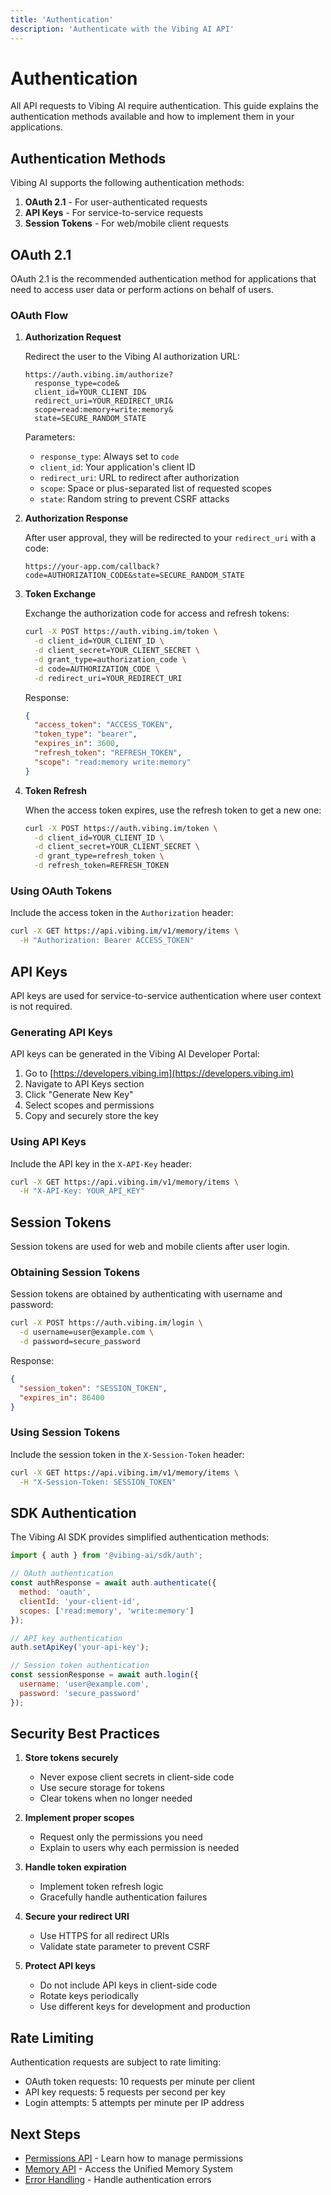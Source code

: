 ```yaml
---
title: 'Authentication'
description: 'Authenticate with the Vibing AI API'
---
```


# Authentication

All API requests to Vibing AI require authentication. This guide explains the authentication methods available and how to implement them in your applications.

## Authentication Methods

Vibing AI supports the following authentication methods:

1. **OAuth 2.1** - For user-authenticated requests
2. **API Keys** - For service-to-service requests
3. **Session Tokens** - For web/mobile client requests

## OAuth 2.1

OAuth 2.1 is the recommended authentication method for applications that need to access user data or perform actions on behalf of users.

### OAuth Flow

1. **Authorization Request**

   Redirect the user to the Vibing AI authorization URL:

   ```
   https://auth.vibing.im/authorize?
     response_type=code&
     client_id=YOUR_CLIENT_ID&
     redirect_uri=YOUR_REDIRECT_URI&
     scope=read:memory+write:memory&
     state=SECURE_RANDOM_STATE
   ```

   Parameters:
   - `response_type`: Always set to `code`
   - `client_id`: Your application's client ID
   - `redirect_uri`: URL to redirect after authorization
   - `scope`: Space or plus-separated list of requested scopes
   - `state`: Random string to prevent CSRF attacks

2. **Authorization Response**

   After user approval, they will be redirected to your `redirect_uri` with a code:

   ```
   https://your-app.com/callback?code=AUTHORIZATION_CODE&state=SECURE_RANDOM_STATE
   ```

3. **Token Exchange**

   Exchange the authorization code for access and refresh tokens:

   ```bash
   curl -X POST https://auth.vibing.im/token \
     -d client_id=YOUR_CLIENT_ID \
     -d client_secret=YOUR_CLIENT_SECRET \
     -d grant_type=authorization_code \
     -d code=AUTHORIZATION_CODE \
     -d redirect_uri=YOUR_REDIRECT_URI
   ```

   Response:

   ```json
   {
     "access_token": "ACCESS_TOKEN",
     "token_type": "bearer",
     "expires_in": 3600,
     "refresh_token": "REFRESH_TOKEN",
     "scope": "read:memory write:memory"
   }
   ```

4. **Token Refresh**

   When the access token expires, use the refresh token to get a new one:

   ```bash
   curl -X POST https://auth.vibing.im/token \
     -d client_id=YOUR_CLIENT_ID \
     -d client_secret=YOUR_CLIENT_SECRET \
     -d grant_type=refresh_token \
     -d refresh_token=REFRESH_TOKEN
   ```

### Using OAuth Tokens

Include the access token in the `Authorization` header:

```bash
curl -X GET https://api.vibing.im/v1/memory/items \
  -H "Authorization: Bearer ACCESS_TOKEN"
```

## API Keys

API keys are used for service-to-service authentication where user context is not required.

### Generating API Keys

API keys can be generated in the Vibing AI Developer Portal:

1. Go to [https://developers.vibing.im](https://developers.vibing.im)
2. Navigate to API Keys section
3. Click "Generate New Key"
4. Select scopes and permissions
5. Copy and securely store the key

### Using API Keys

Include the API key in the `X-API-Key` header:

```bash
curl -X GET https://api.vibing.im/v1/memory/items \
  -H "X-API-Key: YOUR_API_KEY"
```

## Session Tokens

Session tokens are used for web and mobile clients after user login.

### Obtaining Session Tokens

Session tokens are obtained by authenticating with username and password:

```bash
curl -X POST https://auth.vibing.im/login \
  -d username=user@example.com \
  -d password=secure_password
```

Response:

```json
{
  "session_token": "SESSION_TOKEN",
  "expires_in": 86400
}
```

### Using Session Tokens

Include the session token in the `X-Session-Token` header:

```bash
curl -X GET https://api.vibing.im/v1/memory/items \
  -H "X-Session-Token: SESSION_TOKEN"
```

## SDK Authentication

The Vibing AI SDK provides simplified authentication methods:

```javascript
import { auth } from '@vibing-ai/sdk/auth';

// OAuth authentication
const authResponse = await auth.authenticate({
  method: 'oauth',
  clientId: 'your-client-id',
  scopes: ['read:memory', 'write:memory']
});

// API key authentication
auth.setApiKey('your-api-key');

// Session token authentication
const sessionResponse = await auth.login({
  username: 'user@example.com',
  password: 'secure_password'
});
```

## Security Best Practices

1. **Store tokens securely**
   - Never expose client secrets in client-side code
   - Use secure storage for tokens
   - Clear tokens when no longer needed

2. **Implement proper scopes**
   - Request only the permissions you need
   - Explain to users why each permission is needed

3. **Handle token expiration**
   - Implement token refresh logic
   - Gracefully handle authentication failures

4. **Secure your redirect URI**
   - Use HTTPS for all redirect URIs
   - Validate state parameter to prevent CSRF

5. **Protect API keys**
   - Do not include API keys in client-side code
   - Rotate keys periodically
   - Use different keys for development and production

## Rate Limiting

Authentication requests are subject to rate limiting:

- OAuth token requests: 10 requests per minute per client
- API key requests: 5 requests per second per key
- Login attempts: 5 attempts per minute per IP address

## Next Steps

- [Permissions API](/api-reference/permissions-api) - Learn how to manage permissions
- [Memory API](/api-reference/memory-api) - Access the Unified Memory System
- [Error Handling](/api-reference/error-handling) - Handle authentication errors 
